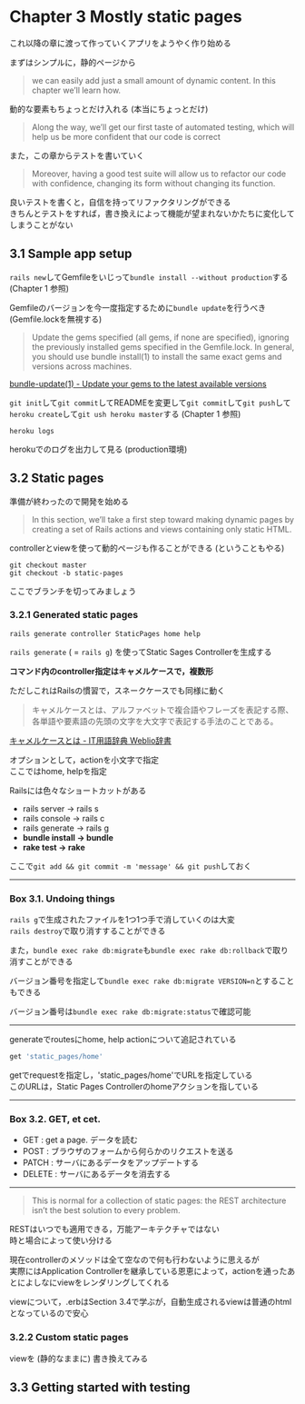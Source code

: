 # Chapter 3 Mostly static pages

これ以降の章に渡って作っていくアプリをようやく作り始める

まずはシンプルに，静的ページから

> we can easily add just a small amount of dynamic content. In this chapter we’ll learn how.

動的な要素もちょっとだけ入れる (本当にちょっとだけ)

> Along the way, we’ll get our first taste of automated testing, which will help us be more confident that our code is correct  

また，この章からテストを書いていく

> Moreover, having a good test suite will allow us to refactor our code with confidence, changing its form without changing its function.

良いテストを書くと，自信を持ってリファクタリングができる  
きちんとテストをすれば，書き換えによって機能が望まれないかたちに変化してしまうことがない

## 3.1 Sample app setup

```rails new```してGemfileをいじって```bundle install --without production```する (Chapter 1 参照)

Gemfileのバージョンを今一度指定するために```bundle update```を行うべき  
(Gemfile.lockを無視する)

> Update the gems specified (all gems, if none are specified), ignoring the previously installed gems specified in the Gemfile.lock. In general, you should use bundle install(1) to install the same exact gems and versions across machines.

[bundle-update(1) - Update your gems to the latest available versions](http://bundler.io/v1.5/man/bundle-update.1.html)

```git init```して```git commit```してREADMEを変更して```git commit```して```git push```して```heroku create```して```git ush heroku master```する (Chapter 1 参照)

```heroku logs```

herokuでのログを出力して見る (production環境)

## 3.2 Static pages

準備が終わったので開発を始める

> In this section, we’ll take a first step toward making dynamic pages by creating a set of Rails actions and views containing only static HTML.

controllerとviewを使って動的ページも作ることができる (ということもやる)

```git checkout master```  
```git checkout -b static-pages```

ここでブランチを切ってみましょう

### 3.2.1 Generated static pages

```rails generate controller StaticPages home help```

```rails generate``` ( = ```rails g```) を使ってStatic Sages Controllerを生成する

**コマンド内のcontroller指定はキャメルケースで，複数形**

ただしこれはRailsの慣習で，スネークケースでも同様に動く

> キャメルケースとは、アルファベットで複合語やフレーズを表記する際、各単語や要素語の先頭の文字を大文字で表記する手法のことである。

[キャメルケースとは - IT用語辞典 Weblio辞書](http://www.weblio.jp/content/%E3%82%AD%E3%83%A3%E3%83%A1%E3%83%AB%E3%82%B1%E3%83%BC%E3%82%B9)

オプションとして，actionを小文字で指定  
ここではhome, helpを指定

Railsには色々なショートカットがある

* rails server -> rails s
* rails console -> rails c
* rails generate -> rails g
* **bundle install -> bundle**
* **rake test -> rake**

ここで```git add && git commit -m 'message' && git push```しておく

-----

### Box 3.1. Undoing things

```rails g```で生成されたファイルを1つ1つ手で消していくのは大変  
```rails destroy```で取り消すすることができる

また，```bundle exec rake db:migrate```も```bundle exec rake db:rollback```で取り消すことができる

バージョン番号を指定して```bundle exec rake db:migrate VERSION=n```とすることもできる

バージョン番号は```bundle exec rake db:migrate:status```で確認可能

-----

generateでroutesにhome, help actionについて追記されている

```ruby
get 'static_pages/home'
```

getでrequestを指定し，'static_pages/home'でURLを指定している  
このURLは，Static Pages Controllerのhomeアクションを指している

-----

### Box 3.2. GET, et cet.

* GET : get a page. データを読む
* POST : ブラウザのフォームから何らかのリクエストを送る
* PATCH : サーバにあるデータをアップデートする
* DELETE : サーバにあるデータを消去する

-----

> This is normal for a collection of static pages: the REST architecture isn’t the best solution to every problem.

RESTはいつでも適用できる，万能アーキテクチャではない  
時と場合によって使い分ける

現在controllerのメソッドは全て空なので何も行わないように思えるが  
実際にはApplication Controllerを継承している恩恵によって，actionを通ったあとによしなにviewをレンダリングしてくれる

viewについて，.erbはSection 3.4で学ぶが，自動生成されるviewは普通のhtmlとなっているので安心

### 3.2.2 Custom static pages

viewを (静的なままに) 書き換えてみる

## 3.3 Getting started with testing


